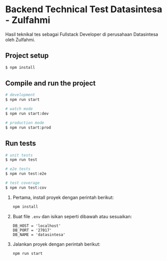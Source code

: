 # Backend Technical Test Datasintesa - Zulfahmi

Hasil teknikal tes sebagai Fullstack Developer di perusahaan Datasintesa oleh Zulfahmi.

## Project setup

```bash
$ npm install
```

## Compile and run the project

```bash
# development
$ npm run start

# watch mode
$ npm run start:dev

# production mode
$ npm run start:prod
```

## Run tests

```bash
# unit tests
$ npm run test

# e2e tests
$ npm run test:e2e

# test coverage
$ npm run test:cov
```

1. Pertama, install proyek dengan perintah berikut:

    ```bash
    npm install
    ```
2. Buat file `.env` dan isikan seperti dibawah atau sesuaikan:

    ```properties
    DB_HOST = 'localhost'
    DB_PORT = '27017'
    DB_NAME = 'datasintesa'
    ```
3. Jalankan proyek dengan perintah berikut:

    ```bash
    npm run start
    ```